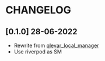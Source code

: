# CHANGELOG

## [0.1.0] 28-06-2022

- Rewrite from [qlevar_local_manager](https://github.com/SchabanBo/qlevar_local_manager)
- Use riverpod as SM